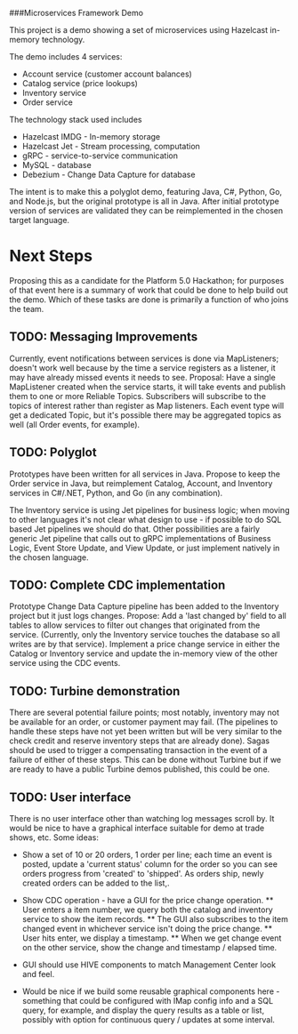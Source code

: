 ###Microservices Framework Demo

This project is a demo showing a set of microservices using Hazelcast in-memory technology.

The demo includes 4 services:
* Account service (customer account balances)
* Catalog service (price lookups)
* Inventory service
* Order service

The technology stack used includes
* Hazelcast IMDG - In-memory storage
* Hazelcast Jet - Stream processing, computation
* gRPC - service-to-service communication 
* MySQL - database
* Debezium - Change Data Capture for database

The intent is to make this a polyglot demo, featuring Java, C#, Python, Go, and Node.js, but the original prototype is all in Java.  After initial prototype version of services are validated they can be reimplemented in the chosen target language.

# Next Steps

Proposing this as a candidate for the Platform 5.0 Hackathon; for purposes of that event here is a summary of work that could be done to help build out the demo.   Which of these tasks are done is primarily a function of who joins the team.

## TODO: Messaging Improvements

Currently, event notifications between services is done via MapListeners; doesn't work well because by the time a service registers as a listener, it may have already missed events it needs to see.  Proposal: Have a single MapListener created when the service starts, it will take events and publish them to one or more Reliable Topics.  Subscribers will subscribe to the topics of interest rather than register as Map listeners.  Each event type will get a dedicated Topic, but it's possible there may be aggregated topics as well (all Order events, for example).

## TODO: Polyglot

Prototypes have been written for all services in Java.  Propose to keep the Order service in Java, but reimplement Catalog, Account, and Inventory services in C#/.NET, Python, and Go (in any combination).  

The Inventory service is using Jet pipelines for business logic; when moving to other languages it's not clear what design to use - if possible to do SQL based Jet pipelines we should do that.  Other possibilities are a fairly generic Jet pipeline that calls out to gRPC implementations of Business Logic, Event Store Update, and View Update, or just implement natively in the chosen language. 

## TODO: Complete CDC implementation

Prototype Change Data Capture pipeline has been added to the Inventory project but it just logs changes.  Propose: Add a 'last changed by' field to all tables to allow services to filter out changes that originated from the service.  (Currently, only the Inventory service touches the database so all writes are by that service).  Implement a price change service in either the Catalog or Inventory service and update the in-memory view of the other service using the CDC events.

## TODO: Turbine demonstration

There are several potential failure points; most notably, inventory may not be available for an order, or customer payment may fail.  (The pipelines to handle these steps have not yet been written but will be very similar to the check credit and reserve inventory steps that are already done).  Sagas should be used to trigger a compensating transaction in the event of a failure of either of these steps.  This can be done without Turbine but if we are ready to have a public Turbine demos published, this could be one.

## TODO: User interface

There is no user interface other than watching log messages scroll by.  It would be nice to have a graphical interface suitable for demo at trade shows, etc.  Some ideas:
* Show a set of 10 or 20 orders, 1 order per line; each time an event is posted, update a 'current status' column for the order so you can see orders progress from 'created' to 'shipped'.  As orders ship, newly created orders can be added to the list,.

* Show CDC operation - have a GUI for the price change operation.
  ** User enters a item number, we query both the catalog and inventory service to show the item records.
  ** The GUI also subscribes to the item changed event in whichever service isn't doing the price change.
  ** User hits enter, we display a timestamp.
  ** When we get change event on the other service, show the change and timestamp / elapsed time. 
  
* GUI should use HIVE components to match Management Center look and feel.

* Would be nice if we build some reusable graphical components here - something that could be configured with IMap config info and a SQL query, for example, and display the query results as a table or list, possibly with option for continuous query / updates at some interval.


